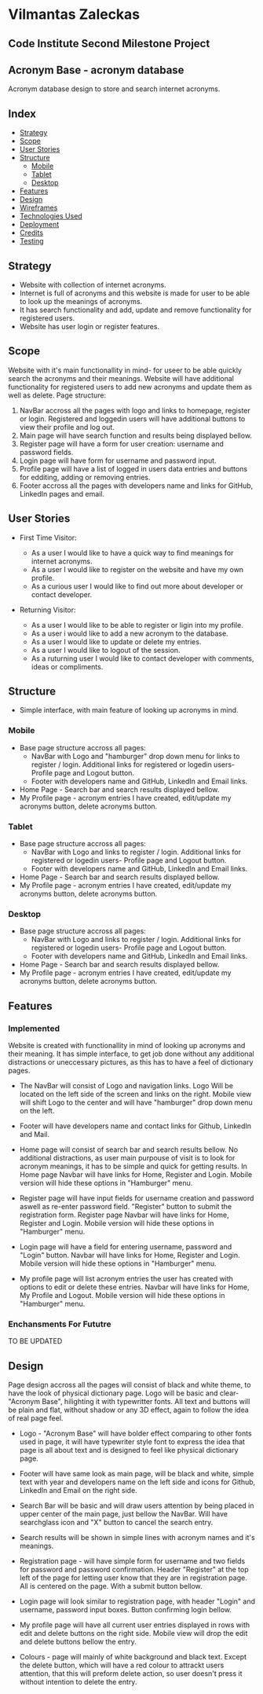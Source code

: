 # Vilmantas Zaleckas
## Code Institute Second Milestone Project 
## **Acronym Base** - acronym database

Acronym database design to store and search internet acronyms.

## Index

- [Strategy](#strategy)
- [Scope](#scope)
- [User Stories](#user-stories)
- [Structure](#structure)
  - [Mobile](#mobile)
  - [Tablet](#tablet)
  - [Desktop](#desktop)
- [Features](#features)
- [Design](#design)
- [Wireframes](#wireframes)
- [Technologies Used](#technologies-used)
- [Deployment](#deployment)
- [Credits](#credits)
- [Testing](#testing)

## Strategy

* Website with collection of internet acronyms.
* Internet is full of acronyms and this website is made for user to be able to look up the meanings of acronyms.
* It has search functionality and add, update and remove functionality for registered users.
* Website has user login or register features.


## Scope

Website with it's main functionallity in mind- for useer to be able quickly search the acronyms and their meanings. 
Website will have additional functionality for registered users to add new acronyms and update them as well as delete.
Page structure:
1. NavBar accross all the pages with logo and links to homepage, register or login. Registered and loggedin users will have additional buttons to view their profile and log out.
2. Main page will have search function and results being displayed bellow.
3. Register page will have a form for user creation: username and password fields.
4. Login page will have form for username and password input.
5. Profile page will have a list of logged in users data entries and buttons for edditing, adding or removing entries.
6. Footer accross all the pages with developers name and links for GitHub, LinkedIn pages and email.

## User Stories
* First Time Visitor:
  * As a user I would like to have a quick way to find meanings for internet acronyms.
  * As a user I would like to register on the website and have my own profile.
  * As a curious user I would like to find out more about developer or contact developer.
  
* Returning Visitor:
  
  * As a user I would like to be able to register or ligin into my profile.
  * As a user i would like to add a new acronym to the database.
  * As a user I would like to update or delete my entries.
  * As a user I would like to logout of the session.
  * As a ruturning user I would like to contact developer with comments, ideas or compliments.

## Structure

* Simple interface, with main feature of looking up acronyms in mind.

### Mobile

* Base page structure accross all pages:
  * NavBar with Logo and "hamburger" drop down menu for links to register / login. Additional links for registered or logedin users- Profile page and Logout button.
  * Footer with developers name and GitHub, LinkedIn and Email links. 
* Home Page -  Search bar and search results displayed bellow.
* My Profile page - acronym entries I have created, edit/update my acronyms button, delete acronyms button.

### Tablet

* Base page structure accross all pages:
  * NavBar with Logo and links to register / login. Additional links for registered or logedin users- Profile page and Logout button.
  * Footer with developers name and GitHub, LinkedIn and Email links. 
* Home Page -  Search bar and search results displayed bellow.
* My Profile page - acronym entries I have created, edit/update my acronyms button, delete acronyms button.

### Desktop

* Base page structure accross all pages:
  * NavBar with Logo and links to register / login. Additional links for registered or logedin users- Profile page and Logout button.
  * Footer with developers name and GitHub, LinkedIn and Email links. 
* Home Page -  Search bar and search results displayed bellow.
* My Profile page - acronym entries I have created, edit/update my acronyms button, delete acronyms button.

## Features

### Implemented

Website is created with functionallity in mind of looking up acronyms and their meaning. 
It has simple interface, to get job done without any additional distractions or uneccessary pictures, as this has to have a feel of dictionary pages.

* The NavBar will consist of Logo and navigation links. Logo Will be located on the left side of the screen and links on the right. Mobile view will shift Logo to the center and will have "hamburger" drop down menu on the left.

* Footer will have developers name and contact links for Github, LinkedIn and Mail.

* Home page will consist of search bar and search results bellow. No additional distractions, as user main purpouse of visit is to look for acronym meanings, it has to be simple and quick for getting results. In Home page Navbar will have links for Home, Register and Login. Mobile version will hide these options in "Hamburger" menu.

* Register page will have input fields for username creation and password aswell as re-enter password field. "Register" button to submit the registration form.
Register page Navbar will have links for Home, Register and Login. Mobile version will hide these options in "Hamburger" menu.

* Login page will have a field for entering username, password and "Login" button. Navbar will have links for Home, Register and Login. Mobile version will hide these options in "Hamburger" menu.

* My profile page will list acronym entries the user has created with options to edit or delete these entries. Navbar will have links for Home, My Profile and Logout. Mobile version will hide these options in "Hamburger" menu.


### Enchansments For Fututre

TO BE UPDATED

## Design

Page design accross all the pages will consist of black and white theme, to have the look of physical dictionary page.
Logo will be basic and clear- "Acronym Base", hilighting it with typewritter fonts. All text and buttons will be plain and flat, without shadow or any 3D effect, again to follow the idea of real page feel. 

* Logo - "Acronym Base" will have bolder effect comparing to other fonts used in page, it will have typewriter style font to express the idea that page is all about text and is designed to feel like physical dictionary page.

* Footer will have same look as main page, will be black and white, simple text with year and developers name on the left side and icons for Github, LinkedIn and Email on the right side.

* Search Bar will be basic and will draw users attention by being placed in upper center of the main page, just bellow the NavBar. Will have searchglass icon and "X" button to cancel the search entry.

* Search results will be shown in simple lines with acronym names and it's meanings.

* Registration page - will have simple form for username and two fields for password and password confirmation. Header "Register" at the top left of the page for letting user know that they are in registration page.
All is centered on the page. With a submit button bellow. 

* Login page will look similar to registration page, with header "Login" and username, password input boxes. Button confirming login bellow.

* My profile page will have all current user entries displayed in rows with edit and delete buttons on the right side. Mobile view will drop the edit and delete buttons bellow the entry.

* Colours - page will mainly of white background and black text. Except the delete button, which will have a red colour to attrackt users attention, that this will preform delete action, so user doesn't press it without intention to delete the entry.